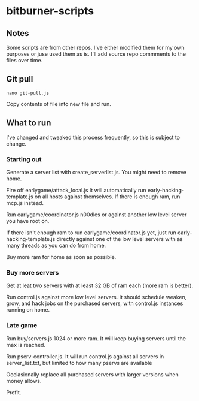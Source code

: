 # bitburner-scripts

## Notes
Some scripts are from other repos. I've either modified them for my own purposes or juse used them as is. I'll add source repo commments to the files over time.

## Git pull
```
nano git-pull.js
```
Copy contents of file into new file and run.

## What to run
I've changed and tweaked this process frequently, so this is subject to change.

### Starting out
Generate a server list with create_serverlist.js. You might need to remove home.

Fire off earlygame/attack_local.js
It will automatically run early-hacking-template.js on all hosts against themselves. If there is enough ram, run mcp.js instead.

Run earlygame/coordinator.js n00dles or against another low level server you have root on.

If there isn't enough ram to run earlygame/coordinator.js yet, just run early-hacking-template.js directly against one of the low level servers with as many threads as you can do from home.

Buy more ram for home as soon as possible.

### Buy more servers
Get at leat two servers with at least 32 GB of ram each (more ram is better).

Run control.js against more low level servers. It should schedule weaken, grow, and hack jobs on the purchased servers, with control.js instances running on home.

### Late game
Run buy/servers.js 1024 or more ram. It will keep buying servers until the max is reached.

Run pserv-controller.js. It will run control.js against all servers in server_list.txt, but limited to how many pservs are available

Occiasionally replace all purchased servers with larger versions when money allows.

Profit.